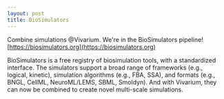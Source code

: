 ```yaml
---
layout: post
title: BioSimulators
---
```

Combine simulations @Vivarium. We're in the BioSimulators pipeline! 
[https://biosimulators.org](https://biosimulators.org) 

BioSimulators is a free registry of biosimulation tools, with a standardized interface. 
The simulators support a broad range of frameworks 
(e.g., logical, kinetic), simulation algorithms (e.g., FBA, SSA), 
and formats (e.g., BNGL, CellML, NeuroML/LEMS, SBML, Smoldyn).
And with Vivarium, they can now be combined to create novel multi-scale simulations.